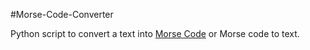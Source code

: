 #Morse-Code-Converter

Python script to convert a text into [Morse Code]("https://en.wikipedia.org/wiki/Morse_code") or Morse code to text.

